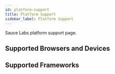 ```yaml
---
id: platform-support
title: Platform Support
sidebar_label: Platform Support
---
```


Sauce Labs platform support page.

## Supported Browsers and Devices

## Supported Frameworks